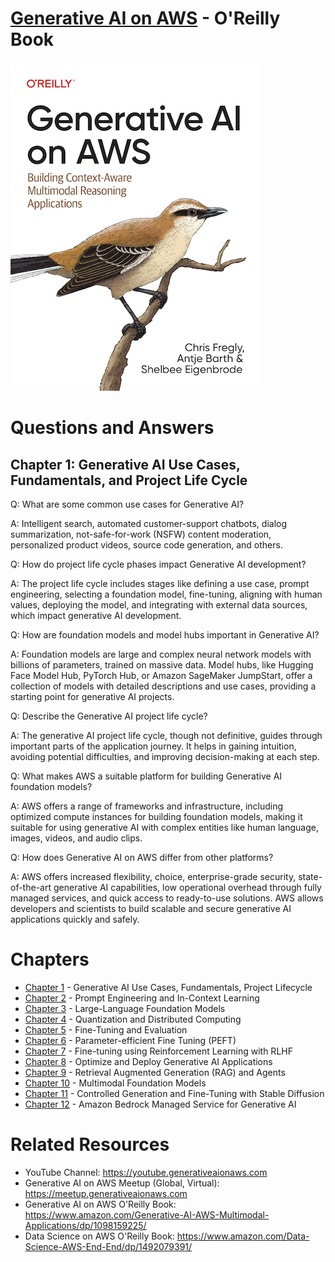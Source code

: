 # [Generative AI on AWS](https://www.amazon.com/Generative-AI-AWS-Multimodal-Applications/dp/1098159225/) - O'Reilly Book

[![](img/gaia_book_cover_sm.png)](https://www.amazon.com/Generative-AI-AWS-Multimodal-Applications/dp/1098159225/)

# Questions and Answers
## Chapter 1: Generative AI Use Cases, Fundamentals, and Project Life Cycle

Q: What are some common use cases for Generative AI?

A: Intelligent search, automated customer-support chatbots, dialog summarization, not-safe-for-work (NSFW) content moderation, personalized product videos, source code generation, and others.


Q: How do project life cycle phases impact Generative AI development?

A: The project life cycle includes stages like defining a use case, prompt engineering, selecting a foundation model, fine-tuning, aligning with human values, deploying the model, and integrating with external data sources, which impact generative AI development. 


Q: How are foundation models and model hubs important in Generative AI?

A: Foundation models are large and complex neural network models with billions of parameters, trained on massive data. Model hubs, like Hugging Face Model Hub, PyTorch Hub, or Amazon SageMaker JumpStart, offer a collection of models with detailed descriptions and use cases, providing a starting point for generative AI projects.


Q: Describe the Generative AI project life cycle?

A: The generative AI project life cycle, though not definitive, guides through important parts of the application journey. It helps in gaining intuition, avoiding potential difficulties, and improving decision-making at each step.


Q: What makes AWS a suitable platform for building Generative AI foundation models?

A: AWS offers a range of frameworks and infrastructure, including optimized compute instances for building foundation models, making it suitable for using generative AI with complex entities like human language, images, videos, and audio clips. 


Q: How does Generative AI on AWS differ from other platforms?

A: AWS offers increased flexibility, choice, enterprise-grade security, state-of-the-art generative AI capabilities, low operational overhead through fully managed services, and quick access to ready-to-use solutions. AWS allows developers and scientists to build scalable and secure generative AI applications quickly and safely. 

# Chapters
* [Chapter 1](/01_intro) - Generative AI Use Cases, Fundamentals, Project Lifecycle
* [Chapter 2](/02_prompt) - Prompt Engineering and In-Context Learning
* [Chapter 3](/03_foundation) - Large-Language Foundation Models
* [Chapter 4](/04_optimize) - Quantization and Distributed Computing
* [Chapter 5](/05_finetune) - Fine-Tuning and Evaluation
* [Chapter 6](/06_peft) - Parameter-efficient Fine Tuning (PEFT)
* [Chapter 7](/07_rlhf) - Fine-tuning using Reinforcement Learning with RLHF
* [Chapter 8](/08_deploy) - Optimize and Deploy Generative AI Applications
* [Chapter 9](/09_rag) - Retrieval Augmented Generation (RAG) and Agents
* [Chapter 10](/10_multimodal) - Multimodal Foundation Models
* [Chapter 11](/11_stablediffusion) - Controlled Generation and Fine-Tuning with Stable Diffusion
* [Chapter 12](/12_bedrock) - Amazon Bedrock Managed Service for Generative AI

# Related Resources
* YouTube Channel: https://youtube.generativeaionaws.com
* Generative AI on AWS Meetup (Global, Virtual): https://meetup.generativeaionaws.com
* Generative AI on AWS O'Reilly Book: https://www.amazon.com/Generative-AI-AWS-Multimodal-Applications/dp/1098159225/
* Data Science on AWS O'Reilly Book: https://www.amazon.com/Data-Science-AWS-End-End/dp/1492079391/
